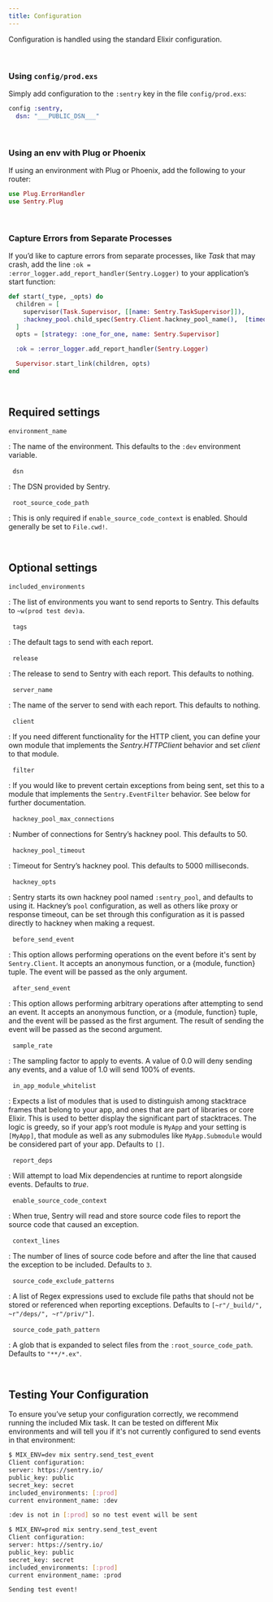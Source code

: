```yaml
---
title: Configuration
---
```


Configuration is handled using the standard Elixir configuration.

&nbsp;
### Using `config/prod.exs`
Simply add configuration to the `:sentry` key in the file `config/prod.exs`:

```elixir
config :sentry,
  dsn: "___PUBLIC_DSN___"
```

&nbsp;
### Using an env with Plug or Phoenix
If using an environment with Plug or Phoenix, add the following to your router:

```elixir
use Plug.ErrorHandler
use Sentry.Plug
```

&nbsp;
### Capture Errors from Separate Processes
If you’d like to capture errors from separate processes, like _Task_ that may crash, add the line `:ok = :error_logger.add_report_handler(Sentry.Logger)` to your application’s start function:

```elixir
def start(_type, _opts) do
  children = [
    supervisor(Task.Supervisor, [[name: Sentry.TaskSupervisor]]),
    :hackney_pool.child_spec(Sentry.Client.hackney_pool_name(),  [timeout: Config.hackney_timeout(), max_connections: Config.max_hackney_connections()])
  ]
  opts = [strategy: :one_for_one, name: Sentry.Supervisor]

  :ok = :error_logger.add_report_handler(Sentry.Logger)

  Supervisor.start_link(children, opts)
end
```

&nbsp;
## Required settings

`environment_name`

: The name of the environment. This defaults to the `:dev` environment variable.

&nbsp;
`dsn`

: The DSN provided by Sentry.

&nbsp;
`root_source_code_path`

: This is only required if `enable_source_code_context` is enabled. Should generally be set to `File.cwd!`.

&nbsp;
## Optional settings

`included_environments`

: The list of environments you want to send reports to Sentry. This defaults to `~w(prod test dev)a`.

&nbsp;
`tags`

: The default tags to send with each report.

&nbsp;
`release`

: The release to send to Sentry with each report. This defaults to nothing.

&nbsp;
`server_name`

: The name of the server to send with each report. This defaults to nothing.

&nbsp;
`client`

: If you need different functionality for the HTTP client, you can define your own module that implements the _Sentry.HTTPClient_ behavior and set _client_ to that module.

&nbsp;
`filter`

: If you would like to prevent certain exceptions from being sent, set this to a module that implements the `Sentry.EventFilter` behavior. See below for further documentation.

&nbsp;
`hackney_pool_max_connections`

: Number of connections for Sentry’s hackney pool. This defaults to 50.

&nbsp;
`hackney_pool_timeout`

: Timeout for Sentry’s hackney pool. This defaults to 5000 milliseconds.

&nbsp;
`hackney_opts`

: Sentry starts its own hackney pool named `:sentry_pool`, and defaults to using it. Hackney’s `pool` configuration, as well as others like proxy or response timeout, can be set through this configuration as it is passed directly to hackney when making a request.

&nbsp;
`before_send_event`

: This option allows performing operations on the event before it's sent by `Sentry.Client`. It accepts an anonymous function, or a {module, function} tuple. The event will be passed as the only argument.

&nbsp;
`after_send_event`

: This option allows performing arbitrary operations after attempting to send an event. It accepts an anonymous function, or a {module, function} tuple, and the event will be passed as the first argument. The result of sending the event will be passed as the second argument.

&nbsp;
`sample_rate`

: The sampling factor to apply to events. A value of 0.0 will deny sending any events, and a value of 1.0 will send 100% of events.

&nbsp;
`in_app_module_whitelist`

: Expects a list of modules that is used to distinguish among stacktrace frames that belong to your app, and ones that are part of libraries or core Elixir. This is used to better display the significant part of stacktraces. The logic is greedy, so if your app’s root module is `MyApp` and your setting is `[MyApp]`, that module as well as any submodules like `MyApp.Submodule` would be considered part of your app. Defaults to `[]`.

&nbsp;
`report_deps`

: Will attempt to load Mix dependencies at runtime to report alongside events. Defaults to _true_.

&nbsp;
`enable_source_code_context`

: When true, Sentry will read and store source code files to report the source code that caused an exception.

&nbsp;
`context_lines`

: The number of lines of source code before and after the line that caused the exception to be included. Defaults to `3`.

&nbsp;
`source_code_exclude_patterns`

: A list of Regex expressions used to exclude file paths that should not be stored or referenced when reporting exceptions. Defaults to `[~r"/_build/", ~r"/deps/", ~r"/priv/"]`.

&nbsp;
`source_code_path_pattern`

: A glob that is expanded to select files from the `:root_source_code_path`. Defaults to `"**/*.ex"`.

&nbsp;
## Testing Your Configuration

To ensure you’ve setup your configuration correctly, we recommend running the included Mix task. It can be tested on different Mix environments and will tell you if it's not currently configured to send events in that environment:

```bash
$ MIX_ENV=dev mix sentry.send_test_event
Client configuration:
server: https://sentry.io/
public_key: public
secret_key: secret
included_environments: [:prod]
current environment_name: :dev

:dev is not in [:prod] so no test event will be sent

$ MIX_ENV=prod mix sentry.send_test_event
Client configuration:
server: https://sentry.io/
public_key: public
secret_key: secret
included_environments: [:prod]
current environment_name: :prod

Sending test event!
```
